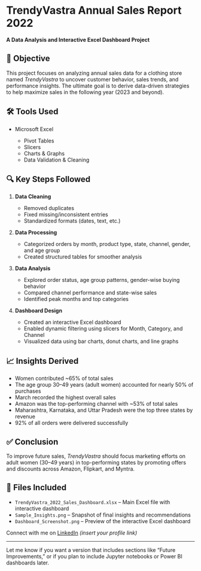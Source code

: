 
# TrendyVastra Annual Sales Report 2022

**A Data Analysis and Interactive Excel Dashboard Project**

## 📌 Objective

This project focuses on analyzing annual sales data for a clothing store named *TrendyVastra* to uncover customer behavior, sales trends, and performance insights. The ultimate goal is to derive data-driven strategies to help maximize sales in the following year (2023 and beyond).

## 🛠️ Tools Used

* Microsoft Excel

  * Pivot Tables
  * Slicers
  * Charts & Graphs
  * Data Validation & Cleaning

## 🔍 Key Steps Followed

1. **Data Cleaning**

   * Removed duplicates
   * Fixed missing/inconsistent entries
   * Standardized formats (dates, text, etc.)

2. **Data Processing**

   * Categorized orders by month, product type, state, channel, gender, and age group
   * Created structured tables for smoother analysis

3. **Data Analysis**

   * Explored order status, age group patterns, gender-wise buying behavior
   * Compared channel performance and state-wise sales
   * Identified peak months and top categories

4. **Dashboard Design**

   * Created an interactive Excel dashboard
   * Enabled dynamic filtering using slicers for Month, Category, and Channel
   * Visualized data using bar charts, donut charts, and line graphs

## 📈 Insights Derived

* Women contributed \~65% of total sales
* The age group 30–49 years (adult women) accounted for nearly 50% of purchases
* March recorded the highest overall sales
* Amazon was the top-performing channel with \~53% of total sales
* Maharashtra, Karnataka, and Uttar Pradesh were the top three states by revenue
* 92% of all orders were delivered successfully

## ✅ Conclusion

To improve future sales, *TrendyVastra* should focus marketing efforts on adult women (30–49 years) in top-performing states by promoting offers and discounts across Amazon, Flipkart, and Myntra.

## 📂 Files Included

* `TrendyVastra_2022_Sales_Dashboard.xlsx` – Main Excel file with interactive dashboard
* `Sample_Insights.png` – Snapshot of final insights and recommendations
* `Dashboard_Screenshot.png` – Preview of the interactive Excel dashboard

Connect with me on [LinkedIn](https://www.linkedin.com) *(insert your profile link)*

---

Let me know if you want a version that includes sections like “Future Improvements,” or if you plan to include Jupyter notebooks or Power BI dashboards later.

